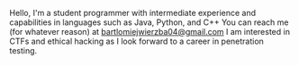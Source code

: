 Hello, I'm a student programmer with intermediate experience and capabilities in languages such as Java, Python, and C++ 
You can reach me (for whatever reason) at bartlomiejwierzba04@gmail.com
I am interested in CTFs and ethical hacking as I look forward to a career in penetration testing.

<!---
BartlomiejWierzba04/BartlomiejWierzba04 is a ✨ special ✨ repository because its `README.md` (this file) appears on your GitHub profile.
You can click the Preview link to take a look at your changes.
--->
